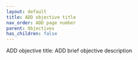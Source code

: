 ```yaml
---
layout: default
title: ADD objective title
nav_order: ADD page number
parent: Objectives
has_children: false
---
```


ADD objective title: ADD brief objective description
